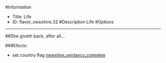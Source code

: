 #Information
 - Title: Life
 - ID: flavor_newshire.32
#Description
Life
#Options

___
##She giveth back, after all...

###Efects:<ul><li>set country flag [newshire_verdancy_complete](../flags/newshire_verdancy_complete.md)</li></ul>
